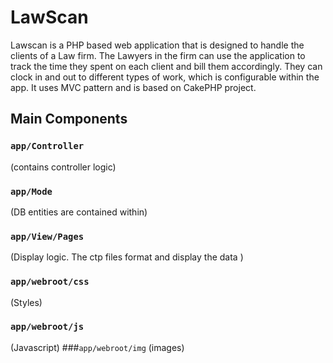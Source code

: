 LawScan
=======


Lawscan is a PHP based web application that is designed to handle the clients of a Law firm. The Lawyers in the firm can use the application to track the time they 
spent on each client and bill them accordingly. They can clock in and out to different types of work, which is configurable within the app. It uses MVC pattern and is based on CakePHP project.


Main Components 
----------------

### `app/Controller`
(contains controller logic)
### `app/Mode`
(DB entities are contained within)
### `app/View/Pages`
(Display logic. The ctp files format and display the data )
### `app/webroot/css`
(Styles) 
### `app/webroot/js`
(Javascript)
###`app/webroot/img`
(images)
